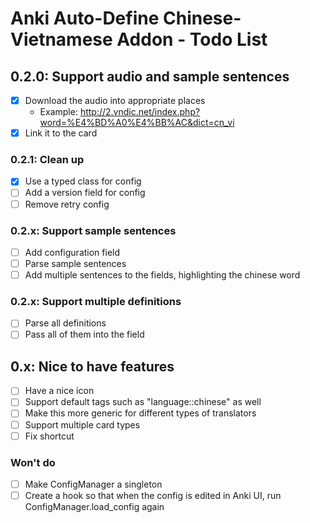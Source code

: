 # Anki Auto-Define Chinese-Vietnamese Addon - Todo List

## 0.2.0: Support audio and sample sentences

- [x] Download the audio into appropriate places
  - Example: http://2.vndic.net/index.php?word=%E4%BD%A0%E4%BB%AC&dict=cn_vi
- [x] Link it to the card

### 0.2.1: Clean up

- [x] Use a typed class for config
- [ ] Add a version field for config
- [ ] Remove retry config

### 0.2.x: Support sample sentences

- [ ] Add configuration field
- [ ] Parse sample sentences
- [ ] Add multiple sentences to the fields, highlighting the chinese word

### 0.2.x: Support multiple definitions

- [ ] Parse all definitions
- [ ] Pass all of them into the field

## 0.x: Nice to have features

- [ ] Have a nice icon
- [ ] Support default tags such as "language::chinese" as well
- [ ] Make this more generic for different types of translators
- [ ] Support multiple card types
- [ ] Fix shortcut

### Won't do

- [ ] Make ConfigManager a singleton
- [ ] Create a hook so that when the config is edited in Anki UI, run ConfigManager.load_config again

